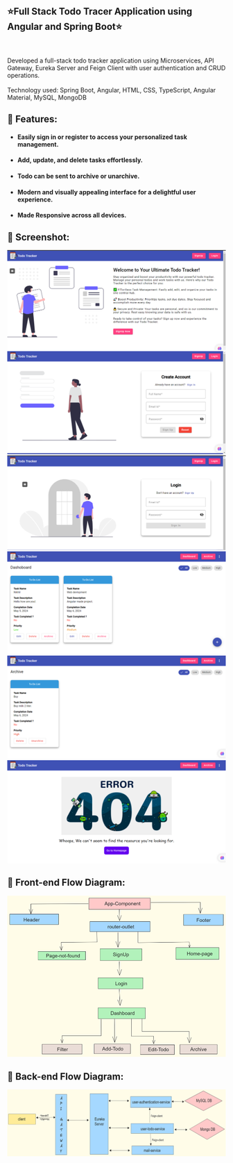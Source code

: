## ⭐Full Stack Todo Tracer Application using Angular and Spring Boot⭐

<br>

<p>Developed a full-stack todo tracker application using Microservices, API Gateway, Eureka Server and Feign Client with
user authentication and CRUD operations.
<br><br>
Technology used: Spring Boot, Angular, HTML, CSS, TypeScript, Angular Material, MySQL, MongoDB</p>

## 📌 Features:

- #### Easily sign in or register to access your personalized task management.
- #### Add, update, and delete tasks effortlessly.
- #### Todo can be sent to archive or unarchive.
- #### Modern and visually appealing interface for a delightful user experience.
- #### Made Responsive across all devices.

## 📌 Screenshot:

![HomePage](./images\home.png)
![SignUp](./images\signup.png)
![LoginPage](./images\login.png)
![Dashboard](./images\dashboard.png)
![HomePage](./images\archive.png)
![PageNotFound](./images\PageNotFound.png)

## 📌 Front-end Flow Diagram:
![FrontEndFlow](./images\FroentendFlow.png)

## 📌 Back-end Flow Diagram:

![BackEndFlow](./images\backendFlow.png)